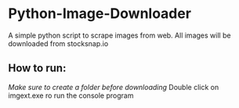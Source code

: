 # Python-Image-Downloader
A simple python script to scrape images from web.
All images will be downloaded from stocksnap.io

## How to run: 
*Make sure to create a folder before downloading*
Double click on imgext.exe ro run the console program
